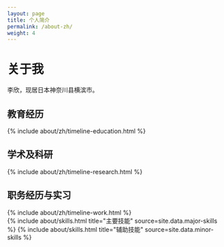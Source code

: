 ```yaml
---
layout: page
title: 个人简介
permalink: /about-zh/
weight: 4
---
```


<link rel="stylesheet" href="https://ss1.xrea.com/xin.g2.xrea.com/content/blog-style/chinese-font.css">

# **关于我**

李欣，现居日本神奈川县横滨市。

## 教育经历

<div class="row">
{% include about/zh/timeline-education.html %}
</div>

## 学术及科研

<div class="row">
{% include about/zh/timeline-research.html %}
</div>

## 职务经历与实习

<div class="row">
{% include about/zh/timeline-work.html %}
</div>

<div class="row">
{% include about/skills.html title="主要技能" source=site.data.major-skills %}
{% include about/skills.html title="辅助技能" source=site.data.minor-skills %}
</div>
